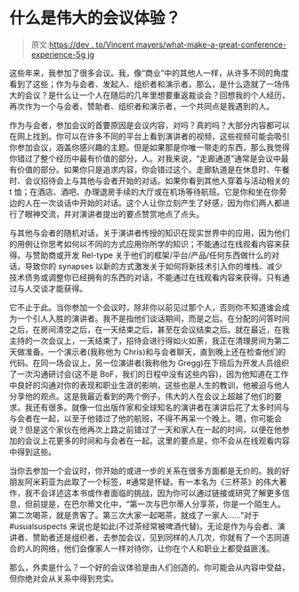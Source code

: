 # 什么是伟大的会议体验？

> 原文:[https://dev . to/Vincent mayers/what-make-a-great-conference-experience-5g jg](https://dev.to/vincentmayers/what-makes-a-great-conference-experience-5gjg)

这些年来，我参加了很多会议。我，像“商业”中的其他人一样，从许多不同的角度看到了这些；作为与会者、发起人、组织者和演示者。那么，是什么造就了一场伟大的会议？是什么让一个人在随后的几年里想要重返裁谈会？回想我的个人经历，再次作为一个与会者、赞助者、组织者和演示者，一个共同点是我遇到的人。

作为与会者，参加会议的首要原因是会议内容，对吗？真的吗？大部分内容都可以在网上找到。你可以在许多不同的平台上看到演讲者的视频，这些视频可能会吸引你参加会议，涵盖你感兴趣的主题。但是如果那是你唯一带走的东西，那么我觉得你错过了整个经历中最有价值的部分，人。对我来说，“走廊通道”通常是会议中最有价值的部分。如果你只是追求内容，你会错过这个。走廊轨道是在休息时、午餐时、会议招待会上与其他与会者开始的对话。如果你看到其他人穿着与活动相关的 t 恤；在酒店、酒吧、办理退房手续的大厅或在机场等待航班。它是你和坐在你旁边的人在一次谈话中开始的对话。这个人让你立刻产生了好感，因为你们两人都进行了眼神交流，并对演讲者提出的要点赞赏地点了点头。

与其他与会者的随机对话，关于演讲者传授的知识在现实世界中的应用，因为他们的用例让你思考如何以不同的方式应用你所学的知识；不能通过在线观看内容来获得。与赞助商或开发 Rel-type 关于他们的框架/平台/产品/任何东西做什么的对话，导致你的 synapses 以新的方式激发关于如何将新技术引入你的堆栈、减少技术债务或调整你已经拥有的东西的对话，不能通过在线观看内容来获得。只有通过与人交谈才能获得。

它不止于此。当你参加一个会议时，除非你以前见过那个人，否则你不知道谁会成为一个引人入胜的演讲者。我不是指他们谈话期间，而是之后。在分配的问答时间之后，在房间清空之后，在一天结束之后，甚至在会议结束之后。就在最近，在我主持的一次会议上，一天结束了，招待会进行得如火如荼，我正在清理房间为第二天做准备。一个演示者(我称他为 Chris)和与会者聊天，直到晚上还在检查他们的代码。在同一场会议上，另一位演讲者(我称他为 Gregg)在下班后为开发人员组织了一次沟通研讨会(这不是 BoF，我们的日程中没有这些内容)，因为他知道在工作中良好的沟通对你的表现和职业生涯的影响，这些也是人生的教训，他被迫与他人分享他的观点。这是我最近看到的两个例子，伟大的人在会议上超越了他们的要求。我还有很多。就像一位出版作家和全球知名的演讲者在演讲后花了太多时间与与会者在一起，以至于他错过了他的航班，不得不再呆一个晚上。嗯，你可能会说？但是这个家伙在他再次上路之前错过了一天和家人在一起的时间，以便在他参加的会议上花更多的时间和与会者在一起。这里的要点是，你不会从在线观看内容中得到这些。

当你去参加一个会议时，你开始的或进一步的关系在很多方面都是无价的。我的好朋友阿米莉亚为此取了一个标签，#通常是怀疑。有一本名为《三杯茶》的伟大著作，我不会详述这本书或作者面临的挑战，因为你可以通过链接或研究了解更多信息，但前提是，在巴尔蒂文化中，“第一次与巴尔蒂人分享茶，你是一个陌生人。第二次喝茶，就是贵客了。第三次大家一起喝茶，就成了一家人……”对于#usualsuspects 来说也是如此(不过茶经常被啤酒代替)。无论是作为与会者、演讲者、赞助者还是组织者，去参加会议，见到同样的人几次，你就有了一个志同道合的人的网络，他们会像家人一样对待你，让你在个人和职业上都受益匪浅。

那么，外卖是什么？一个好的会议体验是由人们创造的。你可能会从内容中受益，但你绝对会从关系中得到充实。